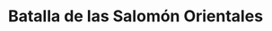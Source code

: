 ﻿---
title: "Batalla de las Salomón Orientales"
permalink: periodes_645.html
layout: periode
dataInici: 1942-08-24
dataFi: 1942-08-25
sidebar: periodes
pares:
  - id: 644
    title: "Campaña de Guadalcanal"
    dataInici: "(1942-08-07)"
    dataFi: "(1943-02-09)"

fills:
jocsPrincipals:
  - title: "The Solomons Campaign (second edition)"
    bggId: 38286
    dataInici: 
    dataFi: 

jocsEscenaris:
jocsEpoca:
  - title: "Carrier"
    bggId: 1679
    escenari: "Eastern Solomons"

  - title: "The Fires of Midway"
    bggId: 57073
    escenari: "Battle of E. Solomon"
    dataInici: 
    dataFi: 

jocsEpocaEscenaris:
---

